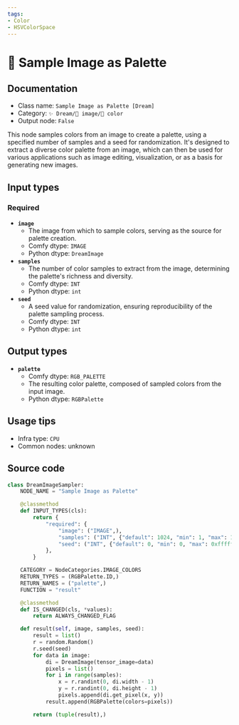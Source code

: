 ```yaml
---
tags:
- Color
- HSVColorSpace
---
```


# 🎨 Sample Image as Palette
## Documentation
- Class name: `Sample Image as Palette [Dream]`
- Category: `✨ Dream/🌄 image/🎨 color`
- Output node: `False`

This node samples colors from an image to create a palette, using a specified number of samples and a seed for randomization. It's designed to extract a diverse color palette from an image, which can then be used for various applications such as image editing, visualization, or as a basis for generating new images.
## Input types
### Required
- **`image`**
    - The image from which to sample colors, serving as the source for palette creation.
    - Comfy dtype: `IMAGE`
    - Python dtype: `DreamImage`
- **`samples`**
    - The number of color samples to extract from the image, determining the palette's richness and diversity.
    - Comfy dtype: `INT`
    - Python dtype: `int`
- **`seed`**
    - A seed value for randomization, ensuring reproducibility of the palette sampling process.
    - Comfy dtype: `INT`
    - Python dtype: `int`
## Output types
- **`palette`**
    - Comfy dtype: `RGB_PALETTE`
    - The resulting color palette, composed of sampled colors from the input image.
    - Python dtype: `RGBPalette`
## Usage tips
- Infra type: `CPU`
- Common nodes: unknown


## Source code
```python
class DreamImageSampler:
    NODE_NAME = "Sample Image as Palette"

    @classmethod
    def INPUT_TYPES(cls):
        return {
            "required": {
                "image": ("IMAGE",),
                "samples": ("INT", {"default": 1024, "min": 1, "max": 1024 * 4}),
                "seed": ("INT", {"default": 0, "min": 0, "max": 0xffffffffffffffff})
            },
        }

    CATEGORY = NodeCategories.IMAGE_COLORS
    RETURN_TYPES = (RGBPalette.ID,)
    RETURN_NAMES = ("palette",)
    FUNCTION = "result"

    @classmethod
    def IS_CHANGED(cls, *values):
        return ALWAYS_CHANGED_FLAG

    def result(self, image, samples, seed):
        result = list()
        r = random.Random()
        r.seed(seed)
        for data in image:
            di = DreamImage(tensor_image=data)
            pixels = list()
            for i in range(samples):
                x = r.randint(0, di.width - 1)
                y = r.randint(0, di.height - 1)
                pixels.append(di.get_pixel(x, y))
            result.append(RGBPalette(colors=pixels))

        return (tuple(result),)

```
